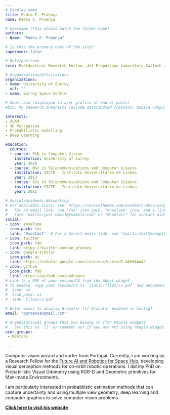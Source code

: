 ```yaml
---
# Display name
title: Pedro F. Proença
name: Pedro F. Proença

# Username (this should match the folder name)
authors:
- Name: "Pedro F. Proença"

# Is this the primary user of the site?
superuser: false

# Role/position
role: Postdoctoral Research Fellow, Jet Propulsion Laboratory Caltech / NASA

# Organizations/Affiliations
organizations:
- name: University of Surrey
  url: ""
- name: Surrey Space Centre

# Short bio (displayed in user profile at end of posts)
#bio: My research interests include distributed robotics, mobile computing and programmable matter.

interests:
- SLAM
- 3D Perception
- Probabilistic modelling
- Deep Learning

education:
  courses:
  - course: PhD in Computer Vision
    institution: University of Surrey
    year: 2018
  - course: MSc in Telecommunications and Computer Science
    institution: ISCTE - Instituto Universitário de Lisboa
    year: 2013
  - course: BSc in Telecommunications and Computer Science
    institution: ISCTE - Instituto Universitário de Lisboa
    year: 2011

# Social/Academic Networking
# For available icons, see: https://sourcethemes.com/academic/docs/widgets/#icons
#   For an email link, use "fas" icon pack, "envelope" icon, and a link in the
#   form "mailto:your-email@example.com" or "#contact" for contact widget.
social:
- icon: envelope
  icon_pack: fas
  link: '#contact'  # For a direct email link, use "mailto:test@example.org".
- icon: twitter
  icon_pack: fab
  link: https://twitter.com/pe_proenza
- icon: google-scholar
  icon_pack: ai
  link: https://scholar.google.com/citations?user=dI-AAh0AAAAJ
- icon: github
  icon_pack: fab
  link: https://github.com/pedropro
# Link to a PDF of your resume/CV from the About widget.
# To enable, copy your resume/CV to `static/files/cv.pdf` and uncomment the lines below.  
#- icon: cv
#  icon_pack: ai
#  link: files/cv.pdf

# Enter email to display Gravatar (if Gravatar enabled in Config)
email: "pproenxa@gmail.com"

# Organizational groups that you belong to (for People widget)
#   Set this to `[]` or comment out if you are not using People widget.  
user_groups:
 - Mentors
 
---
```

Computer vision wizard and surfer from Portugal. Currently, I am working as a Research Fellow for the [Future AI and Robotics for Space Hub](https://www.fairspacehub.org/), developing visual perception methods for on-orbit robotic operations. I did my PhD on Probabilistic Visual Odometry using RGB-D and Geometric primitives for Man-made Environments.

I am particularly interested in probabilistic estimation methods that can capture uncertainty and using multiple view geometry, deep learning and computer graphics to solve computer vision problems.


[**Click here to visit his website**](https://pedropro.github.io/)
